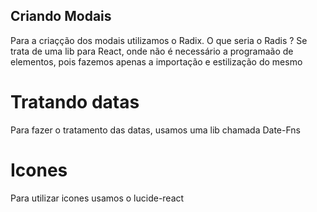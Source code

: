 ## Criando Modais 

Para a criaçção dos modais utilizamos o Radix. O que seria o Radis ?
Se trata de uma lib para React, onde não é necessário a programaão de elementos, pois fazemos apenas a importação e estilização do mesmo


# Tratando datas

Para fazer o tratamento das datas, usamos uma lib chamada Date-Fns


# Icones 
Para utilizar icones usamos o lucide-react
